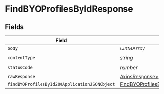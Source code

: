 # FindBYOProfilesByIdResponse


## Fields

| Field                                                                                                     | Type                                                                                                      | Required                                                                                                  | Description                                                                                               |
| --------------------------------------------------------------------------------------------------------- | --------------------------------------------------------------------------------------------------------- | --------------------------------------------------------------------------------------------------------- | --------------------------------------------------------------------------------------------------------- |
| `body`                                                                                                    | *Uint8Array*                                                                                              | :heavy_minus_sign:                                                                                        | N/A                                                                                                       |
| `contentType`                                                                                             | *string*                                                                                                  | :heavy_check_mark:                                                                                        | N/A                                                                                                       |
| `statusCode`                                                                                              | *number*                                                                                                  | :heavy_check_mark:                                                                                        | N/A                                                                                                       |
| `rawResponse`                                                                                             | [AxiosResponse>](https://axios-http.com/docs/res_schema)                                                  | :heavy_minus_sign:                                                                                        | N/A                                                                                                       |
| `findBYOProfilesById200ApplicationJSONObject`                                                             | [FindBYOProfilesById200ApplicationJSON](../../models/operations/findbyoprofilesbyid200applicationjson.md) | :heavy_minus_sign:                                                                                        | OK                                                                                                        |